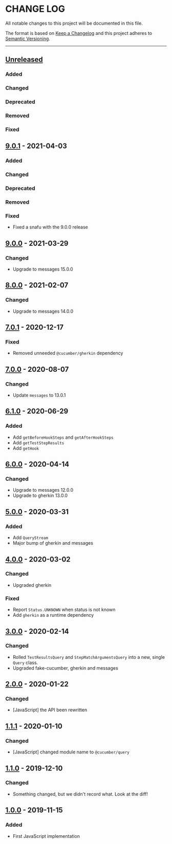 # CHANGE LOG
All notable changes to this project will be documented in this file.

The format is based on [Keep a Changelog](http://keepachangelog.com/)
and this project adheres to [Semantic Versioning](http://semver.org/).

----
## [Unreleased]

### Added

### Changed

### Deprecated

### Removed

### Fixed

## [9.0.1] - 2021-04-03

### Added

### Changed

### Deprecated

### Removed

### Fixed

* Fixed a snafu with the 9.0.0 release

## [9.0.0] - 2021-03-29

### Changed

* Upgrade to messages 15.0.0

## [8.0.0] - 2021-02-07

### Changed

* Upgrade to messages 14.0.0

## [7.0.1] - 2020-12-17

### Fixed

* Removed unneeded `@cucumber/gherkin` dependency

## [7.0.0] - 2020-08-07

### Changed

* Update `messages` to 13.0.1

## [6.1.0] - 2020-06-29

### Added

* Add `getBeforeHookSteps` and `getAfterHookSteps`
* Add `getTestStepResults`
* Add `getHook`

## [6.0.0] - 2020-04-14

### Changed

* Upgrade to messages 12.0.0
* Upgrade to gherkin 13.0.0

## [5.0.0] - 2020-03-31

### Added

* Add `QueryStream`
* Major bump of gherkin and messages

## [4.0.0] - 2020-03-02

### Changed

* Upgraded gherkin

### Fixed

* Report `Status.UNKNOWN` when status is not known
* Add `gherkin` as a runtime dependency

## [3.0.0] - 2020-02-14

### Changed

* Rolled `TestResultsQuery` and `StepMatchArgumentsQuery` into a new, single `Query` class.
* Upgraded fake-cucumber, gherkin and messages

## [2.0.0] - 2020-01-22

### Changed

* [JavaScript] the API been rewritten

## [1.1.1] - 2020-01-10

### Changed

* [JavaScript] changed module name to `@cucumber/query`

## [1.1.0] - 2019-12-10

### Changed

* Something changed, but we didn't record what. Look at the diff!

## [1.0.0] - 2019-11-15

### Added

* First JavaScript implementation

<!-- Releases -->
[Unreleased]: https://github.com/cucumber/cucumber/compare/query/v9.0.1...master
[9.0.1]:      https://github.com/cucumber/cucumber/compare/cucumber-query/v9.0.0...query/v9.0.1
[9.0.0]:      https://github.com/cucumber/cucumber/compare/cucumber-query/v8.0.0...query/v9.0.0
[8.0.0]:      https://github.com/cucumber/cucumber/compare/cucumber-query/v7.0.1...query/v8.0.0
[7.0.1]:      https://github.com/cucumber/cucumber/compare/cucumber-query/v7.0.0...query/v7.0.1
[7.0.0]:      https://github.com/cucumber/cucumber/compare/cucumber-query/v6.1.0...query/v7.0.0
[6.1.0]:      https://github.com/cucumber/cucumber/compare/cucumber-query/v6.0.0...query/v6.1.0
[6.0.0]:      https://github.com/cucumber/cucumber/compare/cucumber-query/v5.0.0...query/v6.0.0
[5.0.0]:      https://github.com/cucumber/cucumber/compare/cucumber-query/v4.0.0...query/v5.0.0
[4.0.0]:      https://github.com/cucumber/cucumber/compare/cucumber-query/v3.0.0...query/v4.0.0
[3.0.0]:      https://github.com/cucumber/cucumber/compare/cucumber-query/v2.0.0...query/v3.0.0
[2.0.0]:      https://github.com/cucumber/cucumber/compare/cucumber-query/v1.1.1...query/v2.0.0
[1.1.1]:      https://github.com/cucumber/cucumber/compare/cucumber-query/v1.1.0...query/v1.1.1
[1.1.0]:      https://github.com/cucumber/cucumber/compare/cucumber-query/v1.0.0...cucumber-query/v1.1.0
[1.0.0]:      https://github.com/cucumber/cucumber/releases/tag/cucumber-query/v1.0.0

<!-- Contributors in alphabetical order -->
[aslakhellesoy]:    https://github.com/aslakhellesoy
